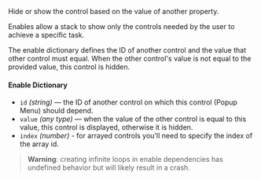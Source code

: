 Hide or show the control based on the value of another property.

Enables allow a stack to show only the controls needed by the user to achieve a specific task.

The enable dictionary defines the ID of another control and the value that other control must equal. When the other control's value is not equal to the provided value, this control is hidden.

#### Enable Dictionary
 * `id` *(string)* — the ID of another control on which this control (Popup Menu) should depend.
 * `value` *(any type)* — when the value of the other control is equal to this value, this control is displayed, otherwise it is hidden.
 * `index` *(number)* - for arrayed controls you'll need to specify the index of the array id.
 
> **Warning**: creating infinite loops in enable dependencies has undefined behavior but will likely result in a crash.